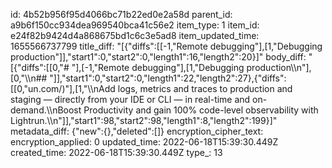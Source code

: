 id: 4b52b956f95d4066bc71b22ed0e2a58d
parent_id: a9b6f150cc934dea969540bca41c56e2
item_type: 1
item_id: e24f82b9424d4a868675bd1c6c3e5ad8
item_updated_time: 1655566737799
title_diff: "[{\"diffs\":[[-1,\"Remote debugging\"],[1,\"Debugging production\"]],\"start1\":0,\"start2\":0,\"length1\":16,\"length2\":20}]"
body_diff: "[{\"diffs\":[[0,\"# \"],[-1,\"Remote debugging\"],[1,\"Debugging production\\\n\"],[0,\"\\\n## \"]],\"start1\":0,\"start2\":0,\"length1\":22,\"length2\":27},{\"diffs\":[[0,\"un.com/)\"],[1,\"\\\nAdd logs, metrics and traces to production and staging — directly from your IDE or CLI — in real-time and on-demand.\\\nBoost Productivity and gain 100% code-level observability with Lightrun.\\\n\"]],\"start1\":98,\"start2\":98,\"length1\":8,\"length2\":199}]"
metadata_diff: {"new":{},"deleted":[]}
encryption_cipher_text: 
encryption_applied: 0
updated_time: 2022-06-18T15:39:30.449Z
created_time: 2022-06-18T15:39:30.449Z
type_: 13